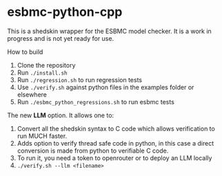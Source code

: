 # esbmc-python-cpp
This is a shedskin wrapper for the ESBMC model checker. It is a work in progress and is not yet ready for use.

How to build

1. Clone the repository
1. Run ```./install.sh```
1. Run ```./regression.sh``` to run regression tests
1. Use ```./verify.sh``` against python files in the examples folder or elsewhere
1. Run ```./esbmc_python_regressions.sh``` to run esbmc tests


The new **LLM** option. It allows one to:

1. Convert all the shedskin syntax to C code which allows verification to run MUCH faster.
1. Adds option to verify thread safe code in python, in this case a direct conversion is made from python to verifiable C code.
1. To run it, you need a token to openrouter or to deploy an LLM locally
1. ```./verify.sh --llm <filename>```
